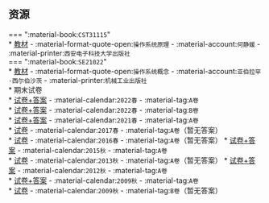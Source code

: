 ## 资源  
=== ":material-book:`CST31115`"  
    * [教材](https://api.mir6.com/api/lanzou?url=https://cqu-openlib.lanzout.com/iT0j02bq9sah&down=true) - :material-format-quote-open:`操作系统原理` - :material-account:`何静媛` - :material-printer:`西安电子科技大学出版社`  
=== ":material-book:`SE21022`"  
    * [教材](https://api.mir6.com/api/lanzou?url=https://cqu-openlib.lanzout.com/iyjxh2o4jn3g&down=true) - :material-format-quote-open:`操作系统概念` - :material-account:`亚伯拉罕·西尔伯沙茨` - :material-printer:`机械工业出版社`  
    * 期末试卷  
        * [试卷+答案](https://api.mir6.com/api/lanzou?url=https://cqu-openlib.lanzout.com/in4LA26mje2b&down=true) - :material-calendar:`2022春` - :material-tag:`A卷`  
        * [试卷+答案](https://api.mir6.com/api/lanzou?url=https://cqu-openlib.lanzout.com/i8UeI26mje6f&down=true) - :material-calendar:`2022春` - :material-tag:`B卷`  
        * [试卷+答案](https://api.mir6.com/api/lanzou?url=https://cqu-openlib.lanzout.com/imkqC26mjdyh&down=true) - :material-calendar:`2021春` - :material-tag:`A卷`  
        * [试卷](https://api.mir6.com/api/lanzou?url=https://cqu-openlib.lanzout.com/i5zbI2gdo2fi&down=true) - :material-calendar:`2017春` - :material-tag:`A卷`（暂无答案）  
        * [试卷](https://api.mir6.com/api/lanzou?url=https://cqu-openlib.lanzout.com/iigzn2gdo2cf&down=true) - :material-calendar:`2016春` - :material-tag:`A卷`（暂无答案） 
        * [试卷+答案](https://api.mir6.com/api/lanzou?url=https://cqu-openlib.lanzout.com/ilaPc2gdo28b&down=true) - :material-calendar:`2015秋` - :material-tag:`A卷`   
        * [试卷](https://api.mir6.com/api/lanzou?url=https://cqu-openlib.lanzout.com/iUsyH2gdo1yb&down=true) - :material-calendar:`2013秋` - :material-tag:`A卷`（暂无答案） 
        * [试卷+答案](https://api.mir6.com/api/lanzou?url=https://cqu-openlib.lanzout.com/ignIq2gdo1vi&down=true) - :material-calendar:`2012秋` - :material-tag:`A卷`   
        * [试卷+答案](https://api.mir6.com/api/lanzou?url=https://cqu-openlib.lanzout.com/iyhz82gdo0wd&down=true) - :material-calendar:`2009秋` - :material-tag:`A卷`   
        * [试卷](https://api.mir6.com/api/lanzou?url=https://cqu-openlib.lanzout.com/iXwv82gdo16d&down=true) - :material-calendar:`2009秋` - :material-tag:`B卷`（暂无答案） 